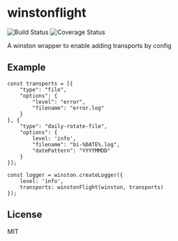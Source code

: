 # winstonflight
![Build Status](https://travis-ci.org/kitmi/winstonflight.svg?branch=master) ![Coverage Status](https://coveralls.io/repos/github/kitmi/winstonflight/badge.svg?branch=master)

A winston wrapper to enable adding transports by config

## Example

```
const transports = [{
    "type": "file",
    "options": {
        "level": "error",
        "filename": "error.log"
    }
}, {
    "type": "daily-rotate-file",
    "options": {
        level: 'info',
        "filename": "bi-%DATE%.log",
        "datePattern": "YYYYMMDD"
    }
}];

const logger = winston.createLogger({
    level: 'info',
    transports: winstonFlight(winston, transports)
});

```


## License

  MIT
